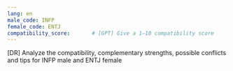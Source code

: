 ```yaml
---
lang: en
male_code: INFP
female_code: ENTJ
compatibility_score:       # [GPT] Give a 1–10 compatibility score
---
```


[DR] Analyze the compatibility, complementary strengths, possible conflicts and tips for INFP male and ENTJ female

